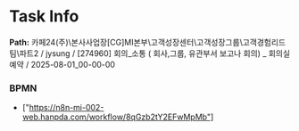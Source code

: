 # Task Info

**Path:** 카페24(주)\본사사업장\[CG]MI본부\고객성장센터\고객성장그룹\고객경험리드팀\파트2 / jysung / [274960] 회의_소통 ( 회사,그룹, 유관부서 보고나 회의) _ 회의실예약 / 2025-08-01_00-00-00

### BPMN
- ["https://n8n-mi-002-web.hanpda.com/workflow/8qGzb2tY2EFwMpMb"]

